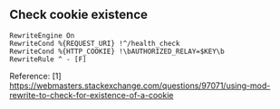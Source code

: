 ## Check cookie existence

```
RewriteEngine On
RewriteCond %{REQUEST_URI} !^/health_check
RewriteCond %{HTTP_COOKIE} !\bAUTHORIZED_RELAY=$KEY\b
RewriteRule ^ - [F]
```

Reference:
[1] https://webmasters.stackexchange.com/questions/97071/using-mod-rewrite-to-check-for-existence-of-a-cookie
